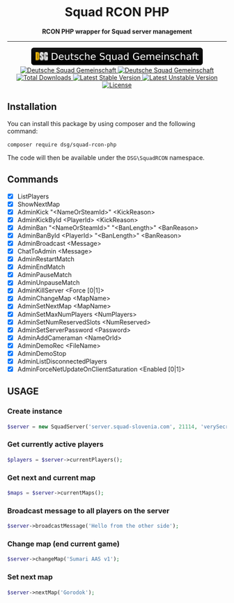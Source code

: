 <div align="center">
    <h1>Squad RCON PHP</h1>
    <b>RCON PHP wrapper for Squad server management</b>
    <hr>
    <a href="https://dsg-gaming.de">
        <img alt="Deutsche Squad Gemeinschaft" src="https://raw.githubusercontent.com/Deutsche-Squad-Gemeinschaft/battlemetrics-php/master/dsg-badge.svg">
    </a>
    <a href="https://travis-ci.org/dsg/squad-rcon-php">
        <img alt="Deutsche Squad Gemeinschaft" src="https://travis-ci.org/dsg/squad-rcon-php.png?branch=master">
    </a>
    <a href="https://codecov.io/gh/dsg/squad-rcon-php">
        <img alt="Deutsche Squad Gemeinschaft" src="https://codecov.io/gh/dsg/squad-rcon-php/branch/master/graph/badge.svg">
    </a>
    <a href="https://packagist.org/dsg/squad-rcon-php/shoppingcart">
        <img alt="Total Downloads" src="https://poser.pugx.org/dsg/squad-rcon-php/downloads.png">
    </a>
    <a href="https://packagist.org/packages/dsg/squad-rcon-php">
        <img alt="Latest Stable Version" src="https://poser.pugx.org/dsg/squad-rcon-php/v/stable">
    </a>
    <a href="https://packagist.org/packages/dsg/squad-rcon-php">
        <img alt="Latest Unstable Version" src="https://poser.pugx.org/dsg/squad-rcon-php/v/unstable">
    </a>
    <a href="https://packagist.org/packages/dsg/squad-rcon-php">
        <img alt="License" src="https://poser.pugx.org/dsg/squad-rcon-php/license">
    </a>
</div>

## Installation

You can install this package by using composer and the following command:
```
composer require dsg/squad-rcon-php
```

The code will then be available under the `DSG\SquadRCON` namespace.

## Commands

* [x] ListPlayers
* [x] ShowNextMap
* [x] AdminKick "\<NameOrSteamId\>" \<KickReason\>
* [x] AdminKickById \<PlayerId\> \<KickReason\>
* [x] AdminBan "\<NameOrSteamId\>" "\<BanLength\>" \<BanReason\>
* [x] AdminBanById \<PlayerId\> "\<BanLength\>" \<BanReason\>
* [x] AdminBroadcast \<Message\>
* [x] ChatToAdmin \<Message\>
* [x] AdminRestartMatch
* [x] AdminEndMatch
* [x] AdminPauseMatch
* [x] AdminUnpauseMatch
* [x] AdminKillServer \<Force [0|1]\>
* [x] AdminChangeMap \<MapName\>
* [x] AdminSetNextMap \<MapName\>
* [x] AdminSetMaxNumPlayers \<NumPlayers\>
* [x] AdminSetNumReservedSlots \<NumReserved\>
* [x] AdminSetServerPassword \<Password\>
* [x] AdminAddCameraman \<NameOrId\>
* [x] AdminDemoRec \<FileName\>
* [x] AdminDemoStop
* [x] AdminListDisconnectedPlayers
* [x] AdminForceNetUpdateOnClientSaturation \<Enabled [0|1]\>

## USAGE

### Create instance
```php
$server = new SquadServer('server.squad-slovenia.com', 21114, 'verySecretPassword');
```

### Get currently active players
```php
$players = $server->currentPlayers();
```

### Get next and current map
```php
$maps = $server->currentMaps();
```

### Broadcast message to all players on the server
```php
$server->broadcastMessage('Hello from the other side');
```

### Change map (end current game)
```php
$server->changeMap('Sumari AAS v1');
```

### Set next map
```php
$server->nextMap('Gorodok');
```
